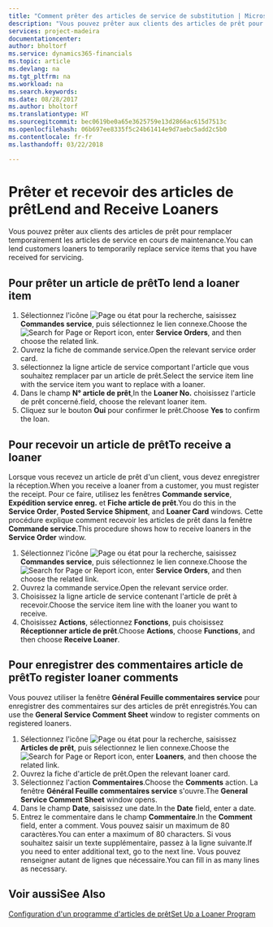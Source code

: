 ```yaml
---
title: "Comment prêter des articles de service de substitution | Microsoft Docs"
description: "Vous pouvez prêter aux clients des articles de prêt pour remplacer temporairement les articles de service en cours de maintenance."
services: project-madeira
documentationcenter: 
author: bholtorf
ms.service: dynamics365-financials
ms.topic: article
ms.devlang: na
ms.tgt_pltfrm: na
ms.workload: na
ms.search.keywords: 
ms.date: 08/28/2017
ms.author: bholtorf
ms.translationtype: HT
ms.sourcegitcommit: bec0619be0a65e3625759e13d2866ac615d7513c
ms.openlocfilehash: 06b697ee8335f5c24b61414e9d7aebc5add2c5b0
ms.contentlocale: fr-fr
ms.lasthandoff: 03/22/2018

---
```

# <a name="lend-and-receive-loaners"></a><span data-ttu-id="021a0-103">Prêter et recevoir des articles de prêt</span><span class="sxs-lookup"><span data-stu-id="021a0-103">Lend and Receive Loaners</span></span>
<span data-ttu-id="021a0-104">Vous pouvez prêter aux clients des articles de prêt pour remplacer temporairement les articles de service en cours de maintenance.</span><span class="sxs-lookup"><span data-stu-id="021a0-104">You can lend customers loaners to temporarily replace service items that you have received for servicing.</span></span>  
  
## <a name="to-lend-a-loaner-item"></a><span data-ttu-id="021a0-105">Pour prêter un article de prêt</span><span class="sxs-lookup"><span data-stu-id="021a0-105">To lend a loaner item</span></span>    
1. <span data-ttu-id="021a0-106">Sélectionnez l'icône ![Page ou état pour la recherche](media/ui-search/search_small.png "Page ou état pour la recherche"), saisissez **Commandes service**, puis sélectionnez le lien connexe.</span><span class="sxs-lookup"><span data-stu-id="021a0-106">Choose the ![Search for Page or Report](media/ui-search/search_small.png "Search for Page or Report icon") icon, enter **Service Orders**, and then choose the related link.</span></span>  
2. <span data-ttu-id="021a0-107">Ouvrez la fiche de commande service.</span><span class="sxs-lookup"><span data-stu-id="021a0-107">Open the relevant service order card.</span></span>  
3. <span data-ttu-id="021a0-108">sélectionnez la ligne article de service comportant l'article que vous souhaitez remplacer par un article de prêt.</span><span class="sxs-lookup"><span data-stu-id="021a0-108">Select the service item line with the service item you want to replace with a loaner.</span></span>  
4. <span data-ttu-id="021a0-109">Dans le champ **N° article de prêt**,</span><span class="sxs-lookup"><span data-stu-id="021a0-109">In the **Loaner No.**</span></span> <span data-ttu-id="021a0-110">choisissez l'article de prêt concerné.</span><span class="sxs-lookup"><span data-stu-id="021a0-110">field, choose the relevant loaner item.</span></span>  
5. <span data-ttu-id="021a0-111">Cliquez sur le bouton **Oui** pour confirmer le prêt.</span><span class="sxs-lookup"><span data-stu-id="021a0-111">Choose **Yes** to confirm the loan.</span></span>  

## <a name="to-receive-a-loaner"></a><span data-ttu-id="021a0-112">Pour recevoir un article de prêt</span><span class="sxs-lookup"><span data-stu-id="021a0-112">To receive a loaner</span></span>  
<span data-ttu-id="021a0-113">Lorsque vous recevez un article de prêt d'un client, vous devez enregistrer la réception.</span><span class="sxs-lookup"><span data-stu-id="021a0-113">When you receive a loaner from a customer, you must register the receipt.</span></span> <span data-ttu-id="021a0-114">Pour ce faire, utilisez les fenêtres **Commande service**, **Expédition service enreg.** et **Fiche article de prêt**.</span><span class="sxs-lookup"><span data-stu-id="021a0-114">You do this in the **Service Order**, **Posted Service Shipment**, and **Loaner Card** windows.</span></span> <span data-ttu-id="021a0-115">Cette procédure explique comment recevoir les articles de prêt dans la fenêtre **Commande service**.</span><span class="sxs-lookup"><span data-stu-id="021a0-115">This procedure shows how to receive loaners in the **Service Order** window.</span></span>  
  
1. <span data-ttu-id="021a0-116">Sélectionnez l'icône ![Page ou état pour la recherche](media/ui-search/search_small.png "Page ou état pour la recherche"), saisissez **Commandes service**, puis sélectionnez le lien connexe.</span><span class="sxs-lookup"><span data-stu-id="021a0-116">Choose the ![Search for Page or Report](media/ui-search/search_small.png "Search for Page or Report icon") icon, enter **Service Orders**, and then choose the related link.</span></span>  
2. <span data-ttu-id="021a0-117">Ouvrez la commande service.</span><span class="sxs-lookup"><span data-stu-id="021a0-117">Open the relevant service order.</span></span>  
3. <span data-ttu-id="021a0-118">Choisissez la ligne article de service contenant l'article de prêt à recevoir.</span><span class="sxs-lookup"><span data-stu-id="021a0-118">Choose the service item line with the loaner you want to receive.</span></span>  
4. <span data-ttu-id="021a0-119">Choisissez **Actions**, sélectionnez **Fonctions**, puis choisissez **Réceptionner article de prêt**.</span><span class="sxs-lookup"><span data-stu-id="021a0-119">Choose **Actions**, choose **Functions**, and then choose **Receive Loaner**.</span></span>  

## <a name="to-register-loaner-comments"></a><span data-ttu-id="021a0-120">Pour enregistrer des commentaires article de prêt</span><span class="sxs-lookup"><span data-stu-id="021a0-120">To register loaner comments</span></span>  
<span data-ttu-id="021a0-121">Vous pouvez utiliser la fenêtre **Général Feuille commentaires service** pour enregistrer des commentaires sur des articles de prêt enregistrés.</span><span class="sxs-lookup"><span data-stu-id="021a0-121">You can use the **General Service Comment Sheet** window to register comments on registered loaners.</span></span>  
  
1. <span data-ttu-id="021a0-122">Sélectionnez l'icône ![Page ou état pour la recherche](media/ui-search/search_small.png "Page ou état pour la recherche"), saisissez **Articles de prêt**, puis sélectionnez le lien connexe.</span><span class="sxs-lookup"><span data-stu-id="021a0-122">Choose the ![Search for Page or Report](media/ui-search/search_small.png "Search for Page or Report icon") icon, enter **Loaners**, and then choose the related link.</span></span>  
2. <span data-ttu-id="021a0-123">Ouvrez la fiche d'article de prêt.</span><span class="sxs-lookup"><span data-stu-id="021a0-123">Open the relevant loaner card.</span></span>  
3. <span data-ttu-id="021a0-124">Sélectionnez l'action **Commentaires**.</span><span class="sxs-lookup"><span data-stu-id="021a0-124">Choose the **Comments** action.</span></span> <span data-ttu-id="021a0-125">La fenêtre **Général Feuille commentaires service** s'ouvre.</span><span class="sxs-lookup"><span data-stu-id="021a0-125">The **General Service Comment Sheet** window opens.</span></span>  
4. <span data-ttu-id="021a0-126">Dans le champ **Date**, saisissez une date.</span><span class="sxs-lookup"><span data-stu-id="021a0-126">In the **Date** field, enter a date.</span></span>  
5. <span data-ttu-id="021a0-127">Entrez le commentaire dans le champ **Commentaire**.</span><span class="sxs-lookup"><span data-stu-id="021a0-127">In the **Comment** field, enter a comment.</span></span> <span data-ttu-id="021a0-128">Vous pouvez saisir un maximum de 80 caractères.</span><span class="sxs-lookup"><span data-stu-id="021a0-128">You can enter a maximum of 80 characters.</span></span> <span data-ttu-id="021a0-129">Si vous souhaitez saisir un texte supplémentaire, passez à la ligne suivante.</span><span class="sxs-lookup"><span data-stu-id="021a0-129">If you need to enter additional text, go to the next line.</span></span> <span data-ttu-id="021a0-130">Vous pouvez renseigner autant de lignes que nécessaire.</span><span class="sxs-lookup"><span data-stu-id="021a0-130">You can fill in as many lines as necessary.</span></span>  
  
## <a name="see-also"></a><span data-ttu-id="021a0-131">Voir aussi</span><span class="sxs-lookup"><span data-stu-id="021a0-131">See Also</span></span>  
[<span data-ttu-id="021a0-132">Configuration d'un programme d'articles de prêt</span><span class="sxs-lookup"><span data-stu-id="021a0-132">Set Up a Loaner Program</span></span>](service-how-setup-loaner-program.md)   

